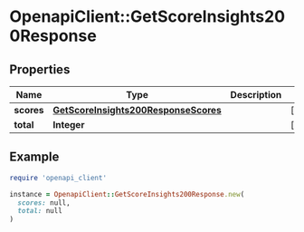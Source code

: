 # OpenapiClient::GetScoreInsights200Response

## Properties

| Name | Type | Description | Notes |
| ---- | ---- | ----------- | ----- |
| **scores** | [**GetScoreInsights200ResponseScores**](GetScoreInsights200ResponseScores.md) |  | [optional] |
| **total** | **Integer** |  | [optional] |

## Example

```ruby
require 'openapi_client'

instance = OpenapiClient::GetScoreInsights200Response.new(
  scores: null,
  total: null
)
```

